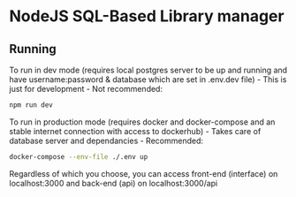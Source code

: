 # NodeJS SQL-Based Library manager

## Running

To run in dev mode (requires local postgres server to be up and running and have username:password & database which are set in .env.dev file) - This is just for development - Not recommended:

```bash
npm run dev
```

To run in production mode (requires docker and docker-compose and an stable internet connection with access to dockerhub) - Takes care of database server and dependancies - Recommended:

```bash
docker-compose --env-file ./.env up 
```

Regardless of which you choose, you can access front-end (interface) on localhost:3000 and back-end (api) on localhost:3000/api
